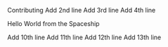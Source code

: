Contributing
Add 2nd line
Add 3rd line
Add 4th line
 

Hello World from the Spaceship





Add 10th line
Add 11th line
Add 12th line
Add 13th line

